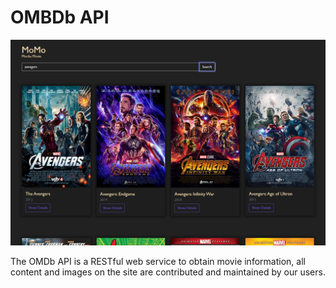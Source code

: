 # OMBDb API

<img src="./images/screenshot.png">

The OMDb API is a RESTful web service to obtain movie information, all content and images on the site are contributed and maintained by our users.